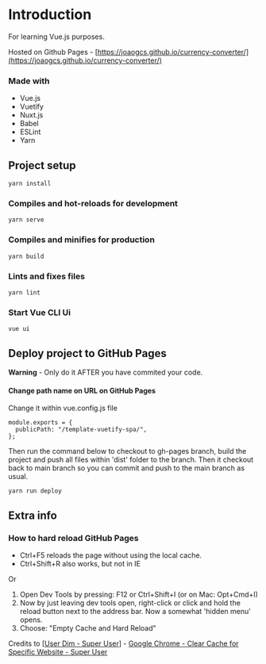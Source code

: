 # Introduction

For learning Vue.js purposes.

Hosted on Github Pages - [https://joaogcs.github.io/currency-converter/](https://joaogcs.github.io/currency-converter/)

### Made with

* Vue.js
* Vuetify
* Nuxt.js
* Babel
* ESLint
* Yarn

## Project setup

```
yarn install
```

### Compiles and hot-reloads for development

```
yarn serve
```

### Compiles and minifies for production

```
yarn build
```

### Lints and fixes files

```
yarn lint
```

### Start Vue CLI Ui

```
vue ui
```

## Deploy project to GitHub Pages

**Warning** - Only do it AFTER you have commited your code.

#### Change path name on URL on GitHub Pages

Change it within vue.config.js file

```
module.exports = {
  publicPath: "/template-vuetify-spa/",
};
```

Then run the command below to checkout to gh-pages branch, build the project and push all files within 'dist' folder to the branch. Then it checkout back to main branch so you can commit and push to the main branch as usual.

```
yarn run deploy
```

## Extra info

### How to hard reload GitHub Pages

* Ctrl+F5 reloads the page without using the local cache.
* Ctrl+Shift+R also works, but not in IE

Or

1. Open Dev Tools by pressing: F12 or Ctrl+Shift+I (or on Mac: Opt+Cmd+I)
2. Now by just leaving dev tools open, right-click or click and hold the reload button next to the address bar. Now a somewhat 'hidden menu' opens.
3. Choose: "Empty Cache and Hard Reload"

Credits to [[User Dim - Super User](https://superuser.com/users/112558/dim)] - [Google Chrome - Clear Cache for Specific Website - Super User](https://superuser.com/questions/721692/google-chrome-clear-cache-for-specific-website)
